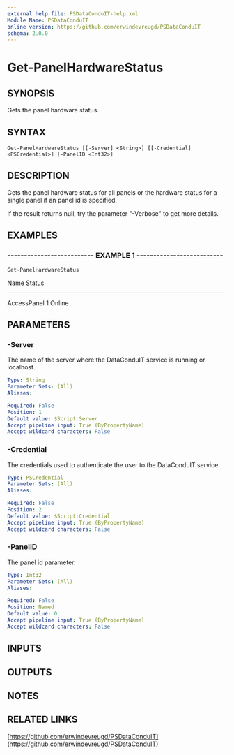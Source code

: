 ```yaml
---
external help file: PSDataConduIT-help.xml
Module Name: PSDataConduIT
online version: https://github.com/erwindevreugd/PSDataConduIT
schema: 2.0.0
---
```


# Get-PanelHardwareStatus

## SYNOPSIS
Gets the panel hardware status.

## SYNTAX

```
Get-PanelHardwareStatus [[-Server] <String>] [[-Credential] <PSCredential>] [-PanelID <Int32>]
```

## DESCRIPTION
Gets the panel hardware status for all panels or the hardware status for a single panel if an panel id is specified. 

If the result returns null, try the parameter "-Verbose" to get more details.

## EXAMPLES

### -------------------------- EXAMPLE 1 --------------------------
```
Get-PanelHardwareStatus
```

Name                 Status
----                 ------
AccessPanel 1        Online

## PARAMETERS

### -Server
The name of the server where the DataConduIT service is running or localhost.

```yaml
Type: String
Parameter Sets: (All)
Aliases: 

Required: False
Position: 1
Default value: $Script:Server
Accept pipeline input: True (ByPropertyName)
Accept wildcard characters: False
```

### -Credential
The credentials used to authenticate the user to the DataConduIT service.

```yaml
Type: PSCredential
Parameter Sets: (All)
Aliases: 

Required: False
Position: 2
Default value: $Script:Credential
Accept pipeline input: True (ByPropertyName)
Accept wildcard characters: False
```

### -PanelID
The panel id parameter.

```yaml
Type: Int32
Parameter Sets: (All)
Aliases: 

Required: False
Position: Named
Default value: 0
Accept pipeline input: True (ByPropertyName)
Accept wildcard characters: False
```

## INPUTS

## OUTPUTS

## NOTES

## RELATED LINKS

[https://github.com/erwindevreugd/PSDataConduIT](https://github.com/erwindevreugd/PSDataConduIT)

